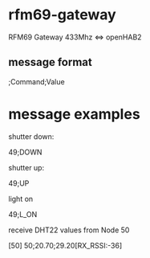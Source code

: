 # rfm69-gateway
RFM69 Gateway 433Mhz &lt;=> openHAB2


## message format

  <NodeID>;Command;Value

# message examples

  shutter down:
  
  49;DOWN
  
  shutter up:
  
  49;UP
  
  light on
  
  49;L_ON
  
  receive DHT22 values from Node 50
  
  [50] 50;20.70;29.20[RX_RSSI:-36]
